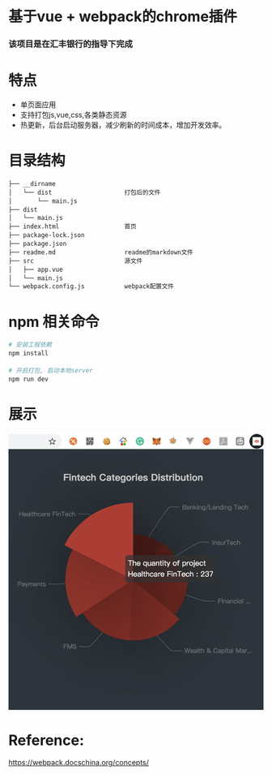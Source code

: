 # 基于vue + webpack的chrome插件

### 该项目是在汇丰银行的指导下完成

# 特点

* 单页面应用
* 支持打包js,vue,css,各类静态资源
* 热更新，后台启动服务器，减少刷新的时间成本，增加开发效率。

# 目录结构

``` bash
├── __dirname                   
│   └── dist                    打包后的文件
│       └── main.js
├── dist
│   └── main.js
├── index.html                  首页
├── package-lock.json
├── package.json                
├── readme.md                   readme的markdown文件
├── src                         源文件
│   ├── app.vue
│   └── main.js
└── webpack.config.js           webpack配置文件
``` 

# npm 相关命令

``` bash
# 安装工程依赖
npm install

# 开启打包, 启动本地server
npm run dev 

```
# 展示
![](1.png)
# Reference: 
https://webpack.docschina.org/concepts/